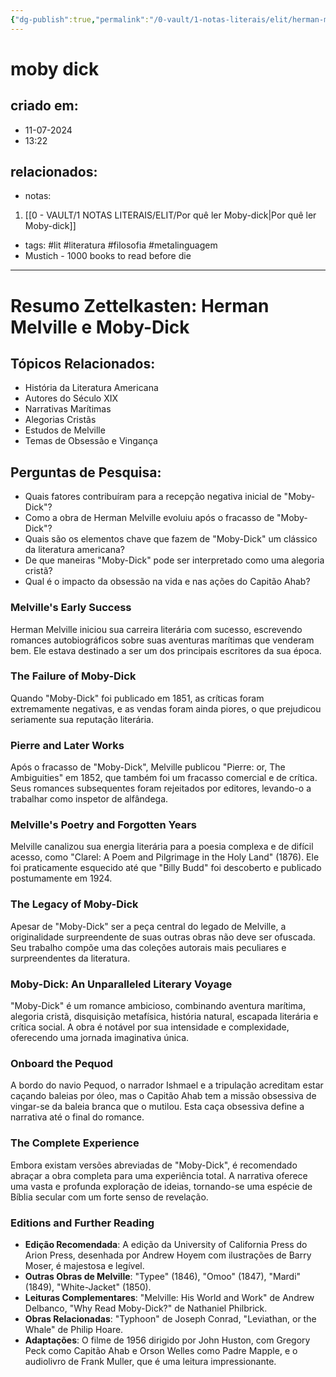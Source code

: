 ```yaml
---
{"dg-publish":true,"permalink":"/0-vault/1-notas-literais/elit/herman-melville-e-moby-dick/","tags":["lit","literatura","filosofia","metalinguagem"],"dgHomeLink":true,"dgShowLocalGraph":true,"dgShowFileTree":true,"noteIcon":""}
---
```


# moby dick

## criado em: 
- 11-07-2024
- 13:22
## relacionados:
- notas:
1. [[0 - VAULT/1 NOTAS LITERAIS/ELIT/Por quê ler Moby-dick\|Por quê ler Moby-dick]]
- tags: #lit #literatura #filosofia #metalinguagem 
-  Mustich - 1000 books to read before die
---
# Resumo Zettelkasten: Herman Melville e Moby-Dick

## Tópicos Relacionados:
- História da Literatura Americana
- Autores do Século XIX
- Narrativas Marítimas
- Alegorias Cristãs
- Estudos de Melville
- Temas de Obsessão e Vingança

## Perguntas de Pesquisa:
- Quais fatores contribuíram para a recepção negativa inicial de "Moby-Dick"?
- Como a obra de Herman Melville evoluiu após o fracasso de "Moby-Dick"?
- Quais são os elementos chave que fazem de "Moby-Dick" um clássico da literatura americana?
- De que maneiras "Moby-Dick" pode ser interpretado como uma alegoria cristã?
- Qual é o impacto da obsessão na vida e nas ações do Capitão Ahab?

### Melville's Early Success
Herman Melville iniciou sua carreira literária com sucesso, escrevendo romances autobiográficos sobre suas aventuras marítimas que venderam bem. Ele estava destinado a ser um dos principais escritores da sua época.

### The Failure of Moby-Dick
Quando "Moby-Dick" foi publicado em 1851, as críticas foram extremamente negativas, e as vendas foram ainda piores, o que prejudicou seriamente sua reputação literária.

### Pierre and Later Works
Após o fracasso de "Moby-Dick", Melville publicou "Pierre: or, The Ambiguities" em 1852, que também foi um fracasso comercial e de crítica. Seus romances subsequentes foram rejeitados por editores, levando-o a trabalhar como inspetor de alfândega.

### Melville's Poetry and Forgotten Years
Melville canalizou sua energia literária para a poesia complexa e de difícil acesso, como "Clarel: A Poem and Pilgrimage in the Holy Land" (1876). Ele foi praticamente esquecido até que "Billy Budd" foi descoberto e publicado postumamente em 1924.

### The Legacy of Moby-Dick
Apesar de "Moby-Dick" ser a peça central do legado de Melville, a originalidade surpreendente de suas outras obras não deve ser ofuscada. Seu trabalho compõe uma das coleções autorais mais peculiares e surpreendentes da literatura.

### Moby-Dick: An Unparalleled Literary Voyage
"Moby-Dick" é um romance ambicioso, combinando aventura marítima, alegoria cristã, disquisição metafísica, história natural, escapada literária e crítica social. A obra é notável por sua intensidade e complexidade, oferecendo uma jornada imaginativa única.

### Onboard the Pequod
A bordo do navio Pequod, o narrador Ishmael e a tripulação acreditam estar caçando baleias por óleo, mas o Capitão Ahab tem a missão obsessiva de vingar-se da baleia branca que o mutilou. Esta caça obsessiva define a narrativa até o final do romance.

### The Complete Experience
Embora existam versões abreviadas de "Moby-Dick", é recomendado abraçar a obra completa para uma experiência total. A narrativa oferece uma vasta e profunda exploração de ideias, tornando-se uma espécie de Bíblia secular com um forte senso de revelação.

### Editions and Further Reading
- **Edição Recomendada**: A edição da University of California Press do Arion Press, desenhada por Andrew Hoyem com ilustrações de Barry Moser, é majestosa e legível.
- **Outras Obras de Melville**: "Typee" (1846), "Omoo" (1847), "Mardi" (1849), "White-Jacket" (1850).
- **Leituras Complementares**: "Melville: His World and Work" de Andrew Delbanco, "Why Read Moby-Dick?" de Nathaniel Philbrick.
- **Obras Relacionadas**: "Typhoon" de Joseph Conrad, "Leviathan, or the Whale" de Philip Hoare.
- **Adaptações**: O filme de 1956 dirigido por John Huston, com Gregory Peck como Capitão Ahab e Orson Welles como Padre Mapple, e o audiolivro de Frank Muller, que é uma leitura impressionante.